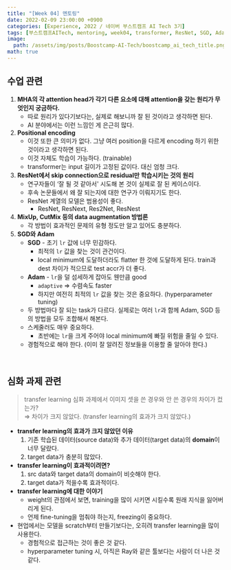 ```yaml
---
title: "[Week 04] 멘토링"
date: 2022-02-09 23:00:00 +0900
categories: [Experience, 2022 / 네이버 부스트캠프 AI Tech 3기]
tags: [부스트캠프AITech, mentoring, week04, transformer, ResNet, SGD, Adam, transfer-learning]     # TAG names should always be lowercase
image: 
  path: /assets/img/posts/Boostcamp-AI-Tech/boostcamp_ai_tech_title.png
math: true
---
```


## **수업 관련**
1. **MHA의 각 attention head가 각기 다른 요소에 대해 attention을 갖는 원리가 무엇인지 궁금하다.**
    - 따로 원리가 있다기보다는, 실제로 해보니까 잘 된 것이라고 생각하면 된다.
    - AI 분야에서는 이런 느낌인 게 은근히 많다.
2. **Positional encoding**
    - 이것 또한 큰 의미가 없다. 그냥 여러 position을 다르게 encoding 하기 위한 것이라고 생각하면 된다.
    - 이것 자체도 학습이 가능하다. (trainable)
    - transformer는 input 길이가 고정된 값이다. 대신 엄청 크다.
3. **ResNet에서 skip connection으로 residual만 학습시키는 것의 원리**
    - 연구자들이 ‘잘 될 것 같아서' 시도해 본 것이 실제로 잘 된 케이스이다.
    - 후속 논문들에서 왜 잘 되는지에 대한 연구가 이뤄지기도 한다.
    - ResNet 계열의 모델은 범용성이 좋다.
        - ResNet, ResNext, Res2Net, ResNest
4. **MixUp, CutMix 등의 data augmentation 방법론**
    - 각 방법이 효과적인 문제의 유형 정도만 알고 있어도 충분하다.
5. **SGD와 Adam**
    - **SGD** - 초기 `lr` 값에 너무 민감하다.
        - 최적의 `lr` 값을 찾는 것이 관건이다.
        - local minimum에 도달하더라도 flatter 한 것에 도달하게 된다. train과 dest 차이가 적으므로 test accr가 더 좋다.
    - **Adam** - `lr`을 덜 섬세하게 잡아도 웬만큼 good
        - `adaptive` ⇒ 수렴속도 faster
        - 하지만 여전히 최적의 `lr` 값을 찾는 것은 중요하다. (hyperparameter tuning)
    - 두 방법마다 잘 되는 task가 다르다. 실제로는 여러 `lr`과 함께 Adam, SGD 등의 방법을 모두 조합해서 해본다.
    - 스케줄러도 매우 중요하다.
        - 초반에는 `lr`을 크게 주어야 local minimum에 빠질 위험을 줄일 수 있다.
    - 경험적으로 해야 한다. (이미 잘 알려진 정보들을 이용할 줄 알아야 한다.)

<br>

## **심화 과제 관련**

> transfer learning 심화 과제에서 이미지 셋을 쓴 경우와 안 쓴 경우의 차이가 컸는가?  
> ⇒ 차이가 크지 않았다. (transfer learning의 효과가 크지 않았다.)

- **transfer learning의 효과가 크지 않았던 이유**
    1. 기존 학습된 데이터(source data)와 추가 데이터(target data)의 **domain**이 너무 달랐다.
    2. target data가 충분히 많았다.
- **transfer learning이 효과적이려면?**
    1. src data와 target data의 domain이 비슷해야 한다.
    2. target data가 적을수록 효과적이다.
- **transfer learning에 대한 이야기**
    - weight의 관점에서 보면, training을 많이 시키면 시킬수록 원래 지식을 잃어버리게 된다.
    - 언제 fine-tuning을 멈춰야 하는지, freezing이 중요하다.
- 현업에서는 모델을 scratch부터 만들기보다는, 오히려 transfer learning을 많이 사용한다.
    - 경험적으로 접근하는 것이 좋은 것 같다.
    - hyperparameter tuning 시, 아직은 Ray와 같은 툴보다는 사람이 더 나은 것 같다.